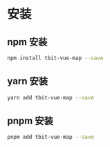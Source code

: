 # 安装

## npm 安装

```bash
npm install tbit-vue-map --save
```

## yarn 安装

```bash
yarn add tbit-vue-map --save
```

## pnpm 安装

```bash
pnpm add tbit-vue-map --save
```
